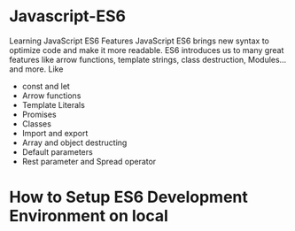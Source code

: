 # Javascript-ES6
Learning JavaScript ES6  Features
JavaScript ES6 brings new syntax to optimize code and make it more readable. 
ES6 introduces us to many great features like arrow functions, template strings, class destruction, Modules… and more. Like
   <ul>
    <li>  const and let</li>
     <li> Arrow functions </li>
     <li> Template Literals </li>
     <li> Promises </li>
     <li> Classes </li>
     <li> Import and export </li>
     <li> Array and object destructing </li>
     <li> Default parameters </li>
     <li> Rest parameter and Spread operator </li>
   </ul>

#  How to Setup ES6 Development Environment on local
